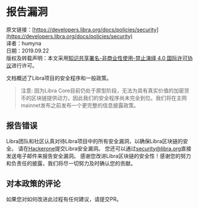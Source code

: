 # 报告漏洞

原文链接：[https://developers.libra.org/docs/policies/security](https://developers.libra.org/docs/policies/security)<br/>
译者：humyna<br/>
日期：2019.09.22<br/>
版权及转载声明：本文采用[知识共享署名-非商业性使用-禁止演绎 4.0 国际许可协议](https://creativecommons.org/licenses/by-nc-nd/4.0/)进行许可。<br/>

文档概述了Libra项目的安全程序和一般政策。

> 注意: 因为Libra Core目前仍处于原型阶段，无法为具有真实价值的加密货币的区块链提供动力，因此我们的安全程序尚未完全到位。我们将在主网mainnet发布之前发布一个更完整的信息披露政策。


## 报告错误

Libra团队和社区认真对待Libra项目中的所有安全漏洞，以确保Libra区块链的安全。
请在[Hackerone](https://hackerone.com/users/sign_in)提交Libra安全漏洞。
您还可以通过[security@libra.org](mailto:security@libra.org)直接发送电子邮件来报告安全漏洞。
感谢您改进Libra区块链的安全性！感谢您的努力和负责任的披露，我们将尽一切努力及时确认您的贡献。

## 对本政策的评论
如果您对如何改进此过程有任何建议，请提交PR。

